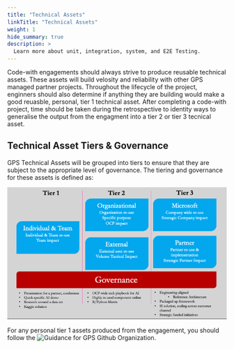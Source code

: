 ```yaml
---
title: "Technical Assets"
linkTitle: "Technical Assets"
weight: 1
hide_summary: true
description: >
  Learn more about unit, integration, system, and E2E Testing.
---
```

Code-with engagements should always strive to produce reusable technical assets. These assets will build velosity and reliability with other GPS managed partner projects. Throughout the lifecycle of the project, enginners should also determine if anything they are building would make a good reuasble, personal, tier 1 technical asset.  After completing a code-with project, time should be taken during the retrospective to identity ways to generalise the output from the engagment into a tier 2 or tier 3 tecnical asset.

## Technical Asset Tiers & Governance
GPS Technical Assets will be grouped into tiers to ensure that they are subject to the appropriate level of governance. The tiering and governance for these assets is defined as:

![Technical Asset Tiers](technicalassets.png)

For any personal tier 1 assets produced from the engagement, you should follow the ![Guidance for GPS Github Organization](https://microsoft-my.sharepoint.com/:p:/p/anfrankl/EcsJVTEOJsBJnUYnbIMrKUcBeT05N2NTWzssTL7fe_jWgQ?e=0k9I8E).

